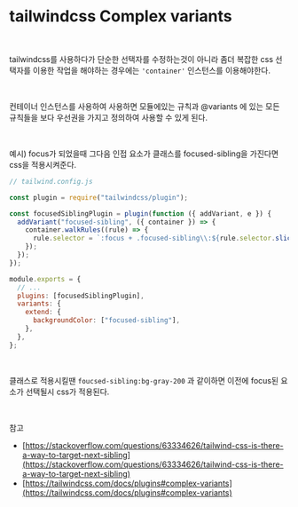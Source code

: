 # tailwindcss Complex variants

<br>

tailwindcss를 사용하다가 단순한 선택자를 수정하는것이 아니라 좀더 복잡한 css 선택자를 이용한 작업을 해야하는 경우에는 `'container'` 인스턴스를 이용해야한다.

<br>

컨테이너 인스턴스를 사용하여 사용하면 모듈에있는 규칙과 @variants 에 있는 모든 규칙들을 보다 우선권을 가지고 정의하여 사용할 수 있게 된다.

<br>

예시) focus가 되었을때 그다음 인접 요소가 클래스를 focused-sibling을 가진다면 css을 적용시켜준다.

```jsx
// tailwind.config.js

const plugin = require("tailwindcss/plugin");

const focusedSiblingPlugin = plugin(function ({ addVariant, e }) {
  addVariant("focused-sibling", ({ container }) => {
    container.walkRules((rule) => {
      rule.selector = `:focus + .focused-sibling\\:${rule.selector.slice(1)}`;
    });
  });
});

module.exports = {
  // ...
  plugins: [focusedSiblingPlugin],
  variants: {
    extend: {
      backgroundColor: ["focused-sibling"],
    },
  },
};
```

<br>

클래스로 적용시킬땐 `foucsed-sibling:bg-gray-200` 과 같이하면 이전에 focus된 요소가 선택될시 css가 적용된다.

<br>

참고

- [https://stackoverflow.com/questions/63334626/tailwind-css-is-there-a-way-to-target-next-sibling](https://stackoverflow.com/questions/63334626/tailwind-css-is-there-a-way-to-target-next-sibling)
- [https://tailwindcss.com/docs/plugins#complex-variants](https://tailwindcss.com/docs/plugins#complex-variants)

